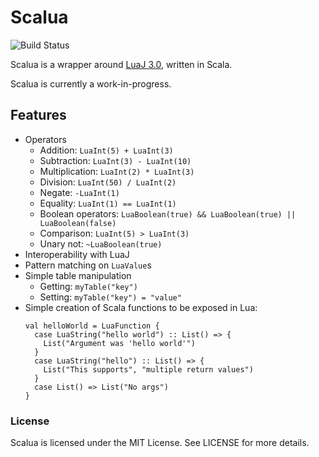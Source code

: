 # Scalua

![Build Status](https://travis-ci.org/Technius/scalua.svg?branch=master)

Scalua is a wrapper around [LuaJ 3.0](http://luaj.org/luaj.html), written in Scala.

Scalua is currently a work-in-progress.

## Features

* Operators
  - Addition: `LuaInt(5) + LuaInt(3)`
  - Subtraction: `LuaInt(3) - LuaInt(10)`
  - Multiplication: `LuaInt(2) * LuaInt(3)`
  - Division: `LuaInt(50) / LuaInt(2)`
  - Negate: `-LuaInt(1)`
  - Equality: `LuaInt(1) == LuaInt(1)`
  - Boolean operators: `LuaBoolean(true) && LuaBoolean(true) || LuaBoolean(false)`
  - Comparison: `LuaInt(5) > LuaInt(3)`
  - Unary not: `~LuaBoolean(true)`
* Interoperability with LuaJ
* Pattern matching on `LuaValue`s
* Simple table manipulation
  - Getting: `myTable("key")`
  - Setting: `myTable("key") = "value"`
* Simple creation of Scala functions to be exposed in Lua:
  ```
  val helloWorld = LuaFunction {
    case LuaString("hello world") :: List() => {
      List("Argument was 'hello world'")
    }
    case LuaString("hello") :: List() => { 
      List("This supports", "multiple return values")
    }
    case List() => List("No args")
  }
  ```

### License

Scalua is licensed under the MIT License. See LICENSE for more details.

